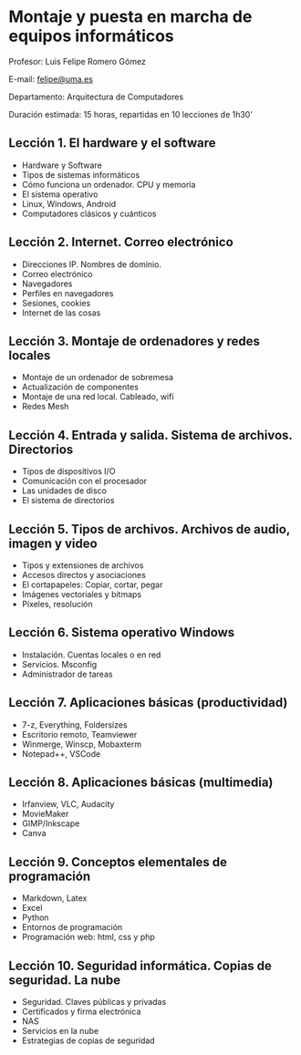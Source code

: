 # Montaje y puesta en marcha de equipos informáticos

Profesor: Luis Felipe Romero Gómez

E-mail: felipe@uma.es
 
Departamento: Arquitectura de Computadores

Duración estimada: 15 horas, repartidas en 10 lecciones de 1h30'

## Lección 1. El hardware y el software

* Hardware y Software
* Tipos de sistemas informáticos
* Cómo funciona un ordenador. CPU y memoria
* El sistema operativo
* Linux, Windows, Android
* Computadores clásicos y cuánticos

## Lección 2. Internet. Correo electrónico

* Direcciones IP. Nombres de dominio. [](https://www.xataka.com/servicios/internet-explicada-cualquier-persona-pueda-entender-como-funciona-que-a-veces-parte-queda-ko-1?fbclid=IwAR1rCRhgdu4ZlHklwr17WvTakPoUqBjouL6ytOqpaYNfZJYYQvARt0TsbIU)
* Correo electrónico
* Navegadores
* Perfiles en navegadores
* Sesiones, cookies
* Internet de las cosas

## Lección 3. Montaje de ordenadores y redes locales

* Montaje de un ordenador de sobremesa
* Actualización de componentes
* Montaje de una red local. Cableado, wifi
* Redes Mesh

## Lección 4. Entrada y salida. Sistema de archivos. Directorios

* Tipos de dispositivos I/O
* Comunicación con el procesador
* Las unidades de disco
* El sistema de directorios

## Lección 5. Tipos de archivos. Archivos de audio, imagen y video

* Tipos y extensiones de archivos
* Accesos directos y asociaciones
* El cortapapeles: Copiar, cortar, pegar
* Imágenes vectoriales y bitmaps
* Píxeles, resolución


## Lección 6. Sistema operativo Windows

* Instalación. Cuentas locales o en red
* Servicios. Msconfig
* Administrador de tareas

## Lección 7. Aplicaciones básicas (productividad)

* 7-z, Everything, Foldersizes
* Escritorio remoto, Teamviewer
* Winmerge, Winscp, Mobaxterm
* Notepad++, VSCode

## Lección 8. Aplicaciones básicas (multimedia)

* Irfanview, VLC, Audacity
* MovieMaker
* GIMP/Inkscape
* Canva

## Lección 9. Conceptos elementales de programación

* Markdown, Latex
* Excel
* Python
* Entornos de programación
* Programación web: html, css y php

## Lección 10. Seguridad informática. Copias de seguridad. La nube

* Seguridad. Claves públicas y privadas
* Certificados y firma electrónica
* NAS
* Servicios en la nube
* Estrategias de copias de seguridad
